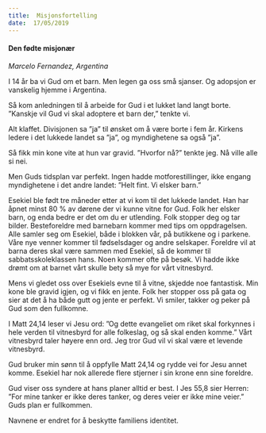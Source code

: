 ```yaml
---
title:  Misjonsfortelling
date:  17/05/2019
---
```


#### Den fødte misjonær

_Marcelo Fernandez, Argentina_

I 14 år ba vi Gud om et barn. Men legen ga oss små sjanser. Og adopsjon er vanskelig hjemme i Argentina.

Så kom anledningen til å arbeide for Gud i et lukket land langt borte. ”Kanskje vil Gud vi skal adoptere et barn der,” tenkte vi.

Alt klaffet. Divisjonen sa ”ja” til ønsket om å være borte i fem år. Kirkens ledere i det lukkede landet sa ”ja”, og myndighetene sa også ”ja”.

Så fikk min kone vite at hun var gravid. ”Hvorfor nå?” tenkte jeg. Nå ville alle si nei.

Men Guds tidsplan var perfekt. Ingen hadde motforestillinger, ikke engang myndighetene i det andre landet: ”Helt fint. Vi elsker barn.”

Esekiel ble født tre måneder etter at vi kom til det lukkede landet. Han har åpnet minst 80 % av dørene der vi kunne vitne for Gud. Folk her elsker barn, og enda bedre er det om du er utlending. Folk stopper deg og tar bilder. Besteforeldre med barnebarn kommer med tips om oppdragelsen. Alle samler seg om Esekiel, både i blokken vår, på butikkene og i parkene. Våre nye venner kommer til fødselsdager og andre selskaper. Foreldre vil at barna deres skal være sammen med Esekiel, så de kommer til sabbatsskoleklassen hans. Noen kommer ofte på besøk. Vi hadde ikke drømt om at barnet vårt skulle bety så mye for vårt vitnesbyrd.

Mens vi gledet oss over Esekiels evne til å vitne, skjedde noe fantastisk. Min kone ble gravid igjen, og vi fikk en jente. Folk her stopper oss på gata og sier at det å ha både gutt og jente er perfekt. Vi smiler, takker og peker på Gud som den fullkomne.

I Matt 24,14 leser vi Jesu ord: ”Og dette evangeliet om riket skal forkynnes i hele verden til vitnesbyrd for alle folkeslag, og så skal enden komme.” Vårt vitnesbyrd taler høyere enn ord. Jeg tror Gud vil vi skal være et levende vitnesbyrd.

Gud bruker min sønn til å oppfylle Matt 24,14 og rydde vei for Jesu annet komme. Esekiel har nok allerede flere stjerner i sin krone enn sine foreldre.

Gud viser oss syndere at hans planer alltid er best. I Jes 55,8 sier Herren: ”For mine tanker er ikke deres tanker, og deres veier er ikke mine veier.” Guds plan er fullkommen.

Navnene er endret for å beskytte familiens identitet.